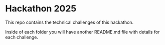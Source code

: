 # Hackathon 2025

This repo contains the technical challenges of this hackathon.

Inside of each folder you will have another README.md file with details for each challenge.

